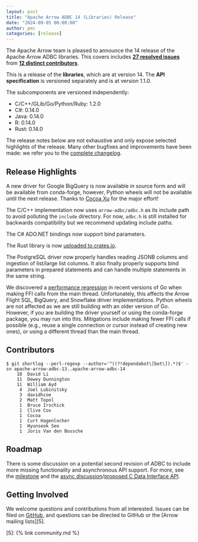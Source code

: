 ```yaml
---
layout: post
title: "Apache Arrow ADBC 14 (Libraries) Release"
date: "2024-09-05 00:00:00"
author: pmc
categories: [release]
---
```

<!--
{% comment %}
Licensed to the Apache Software Foundation (ASF) under one or more
contributor license agreements.  See the NOTICE file distributed with
this work for additional information regarding copyright ownership.
The ASF licenses this file to you under the Apache License, Version 2.0
(the "License"); you may not use this file except in compliance with
the License.  You may obtain a copy of the License at

http://www.apache.org/licenses/LICENSE-2.0

Unless required by applicable law or agreed to in writing, software
distributed under the License is distributed on an "AS IS" BASIS,
WITHOUT WARRANTIES OR CONDITIONS OF ANY KIND, either express or implied.
See the License for the specific language governing permissions and
limitations under the License.
{% endcomment %}
-->

The Apache Arrow team is pleased to announce the 14 release of
the Apache Arrow ADBC libraries. This covers includes [**27
resolved issues**][1] from [**12 distinct contributors**][2].

This is a release of the **libraries**, which are at version
14.  The **API specification** is versioned separately and is
at version 1.1.0.

The subcomponents are versioned independently:

- C/C++/GLib/Go/Python/Ruby: 1.2.0
- C#: 0.14.0
- Java: 0.14.0
- R: 0.14.0
- Rust: 0.14.0

The release notes below are not exhaustive and only expose selected
highlights of the release. Many other bugfixes and improvements have
been made: we refer you to the [complete changelog][3].

## Release Highlights

A new driver for Google BigQuery is now available in source form and will be available from conda-forge, however, Python wheels will not be available until the next release.  Thanks to [Cocoa Xu](https://github.com/cocoa-xu) for the major effort!

The C/C++ implementation now uses `arrow-adbc/adbc.h` as its include path to avoid polluting the `include` directory.  For now, `adbc.h` is still installed for backwards compatibility but we recommend updating include paths.

The C# ADO.NET bindings now support bind parameters.

The Rust library is now [uploaded to crates.io](https://crates.io/crates/adbc_core).

The PostgreSQL driver now properly handles reading JSONB columns and ingestion of list/large list columns.  It also finally properly supports bind parameters in prepared statements and can handle multiple statements in the same string.

We discovered a [performance regression](https://github.com/golang/go/issues/68587) in recent versions of Go when making FFI calls from the main thread.  Unfortunately, this affects the Arrow Flight SQL, BigQuery, and Snowflake driver implementations.  Python wheels are not affected as we are still building with an older version of Go.  However, if you are building the driver yourself or using the conda-forge package, you may run into this.  Mitigations include making fewer FFI calls if possible (e.g., reuse a single connection or cursor instead of creating new ones), or using a different thread than the main thread.

## Contributors

```
$ git shortlog --perl-regexp --author='^((?!dependabot\[bot\]).*)$' -sn apache-arrow-adbc-13..apache-arrow-adbc-14
    18	David Li
    11	Dewey Dunnington
    11	William Ayd
     4	Joel Lubinitsky
     3	davidhcoe
     2	Matt Topol
     1	Bruce Irschick
     1	Clive Cox
     1	Cocoa
     1	Curt Hagenlocher
     1	Hyunseok Seo
     1	Joris Van den Bossche
```

## Roadmap

There is some discussion on a potential second revision of ADBC to include more missing functionality and asynchronous API support.  For more, see the [milestone](https://github.com/apache/arrow-adbc/milestone/8) and the [async discussion](https://github.com/apache/arrow-adbc/issues/811)/[proposed C Data Interface API](https://github.com/apache/arrow/pull/43632).

## Getting Involved

We welcome questions and contributions from all interested.  Issues
can be filed on [GitHub][4], and questions can be directed to GitHub
or the [Arrow mailing lists][5].

[1]: https://github.com/apache/arrow-adbc/milestone/18
[2]: #contributors
[3]: https://github.com/apache/arrow-adbc/blob/apache-arrow-adbc-14/CHANGELOG.md
[4]: https://github.com/apache/arrow-adbc/issues
[5]: {% link community.md %}
